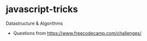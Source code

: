 # javascript-tricks

Datastructure & Algorithms

- Questions from https://www.freecodecamp.com/challenges/
